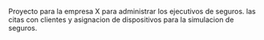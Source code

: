 Proyecto para la empresa X para administrar los ejecutivos de seguros. las citas con clientes y asignacion de dispositivos para la simulacion de seguros.
